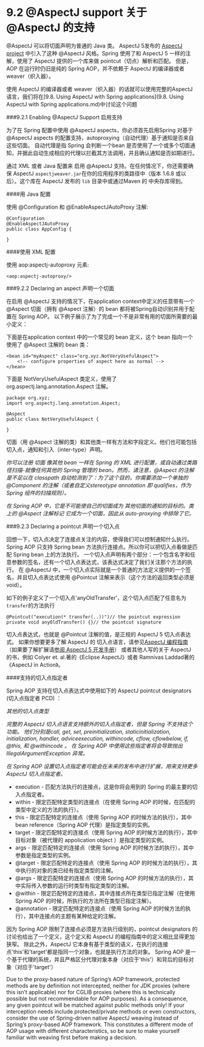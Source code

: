 9.2 @AspectJ support 关于 @AspectJ 的支持
========================

@AspectJ 可以将切面声明为普通的 Java 类。 AspectJ 5发布的 [AspectJ project](http://www.eclipse.org/aspectj) 中引入了这种 @AspectJ 风格。Spring 使用了和 AspectJ 5 一样的注解，使用了 AspectJ 提供的一个库来做 pointcut（切点）解析和匹配。 但是，AOP 在运行时仍旧是纯的 Spring AOP，并不依赖于 AspectJ 的编译器或者 weaver（织入器）。

使用 AspectJ 的编译器或者 weaver（织入器）的话就可以使用完整的AspectJ 语言，我们将在[9.8. Using AspectJ with Spring applications](9.8. Using AspectJ with Spring applications.md)中讨论这个问题 

###9.2.1 Enabling @AspectJ Support 启用支持

为了在 Spring 配置中使用 @AspectJ aspects，你必须首先启用Spring 对基于 @AspectJ aspects 的配置支持，autoproxying（自动代理）基于通知是否来自这些切面。 自动代理是指 Spring 会判断一个bean 是否使用了一个或多个切面通知，并据此自动生成相应的代理以拦截其方法调用，并且确认通知是否如期进行。

通过 XML 或者 Java 配置来 启用 @AspectJ 支持。在任何情况下，你还需要确保 AspectJ `aspectjweaver.jar`在你的应用程序的类路径中（版本 1.6.8 或以后）。这个库在 AspectJ 发布的 `lib` 目录中或通过Maven 的 中央存库得到。

####用 Java 配置

使用 @Configuration 和 @EnableAspectJAutoProxy 注解:

	@Configuration
	@EnableAspectJAutoProxy
	public class AppConfig {
	
	}

####使用 XML 配置

使用 aop:aspectj-autoproxy 元素:

	<aop:aspectj-autoproxy/>


###9.2.2 Declaring an aspect 声明一个切面

在启用 @AspectJ 支持的情况下，在application context中定义的任意带有一个 @Aspect 切面（拥有 @Aspect 注解）的 bean 都将被Spring自动识别并用于配置在 Spring AOP。 以下例子展示了为了完成一个不是非常有用的切面所需要的最小定义：

下面是在application context 中的一个常见的 bean 定义，这个 bean 指向一个使用了 @Aspect 注解的 bean 类：

	<bean id="myAspect" class="org.xyz.NotVeryUsefulAspect">
	    <!-- configure properties of aspect here as normal -->
	</bean>

下面是 NotVeryUsefulAspect 类定义，使用了 org.aspectj.lang.annotation.Aspect 注解。

	package org.xyz;
	import org.aspectj.lang.annotation.Aspect;
	
	@Aspect
	public class NotVeryUsefulAspect {
	
	}

切面（用 @Aspect 注解的类）和其他类一样有方法和字段定义。他们也可能包括切入点，通知和引入（inter-type）声明。

*你可以注册 切面 像其他 bean 一样在 Spring 的 XML 进行配置，或自动通过类路径扫描-就像任何其他的 Spring 管理的 bean。然而，请注意，@Aspect 的注解是不足以在 classpath 自动检测到了：为了这个目的，你需要添加一个单独的 @Component 的注解（或者自定义stereotype annotation 即 qualifies，作为 Spring 组件的扫描规则）。*

*在 Spring AOP 中，它是不可能使自己的切面成为 其他切面的通知的目标的。类上的 @Aspect 注解标记 它成为一个切面，因此从 auto-proxying 中排除了它。*

###9.2.3 Declaring a pointcut 声明一个切入点

回想一下，切入点决定了连接点关注的内容，使得我们可以控制通知什么执行。 Spring AOP 只支持 Spring bean 方法执行连接点。所以你可以把切入点看做是匹配 Spring bean 上的方法执行。 一个切入点声明有两个部分：一个包含名字和任意参数的签名，还有一个切入点表达式，该表达式决定了我们关注那个方法的执行。 在 @AspectJ 中，一个切入点实际就是一个普通的方法定义提供的一个签名，并且切入点表达式使用 @Pointcut 注解来表示（这个方法的返回类型必须是 void）。 

如下的例子定义了一个切入点'anyOldTransfer'，这个切入点匹配了任意名为`transfer`的方法执行

	@Pointcut("execution(* transfer(..))")// the pointcut expression
	private void anyOldTransfer() {}// the pointcut signature

切入点表达式，也就是 @Pointcut 注解的值，是正规的 AspectJ 5 切入点表达式。 如果你想要更多了解 AspectJ 的 切入点语言，请参见[AspectJ 编程指南](http://www.eclipse.org/aspectj/doc/released/progguide/index.html)（如果要了解扩展请[参阅 AspectJ 5 开发手册](http://www.eclipse.org/aspectj/doc/released/adk15notebook/index.html)） 或者其他人写的关于 AspectJ 的书，例如 Colyer et. al.著的《Eclipse AspectJ》或者 Ramnivas Laddad著的《AspectJ in Action》。

####支持的切入点指定者

Spring AOP 支持在切入点表达式中使用如下的  AspectJ pointcut designators (切入点指定者 PCD) ：

*其他的切入点类型*

*完整的 AspectJ 切入点语言支持额外的切入点指定者，但是 Spring 不支持这个功能。 他们分别是call, get, set, preinitialization, staticinitialization, initialization, handler, adviceexecution, withincode, cflow, cflowbelow, if, @this, 和 @withincode 。 在 Spring AOP 中使用这些指定者将会导致抛出IllegalArgumentException 异常。*

*在 Spring AOP 设置切入点指定者可能会在未来的发布中进行扩展，用来支持更多 AspectJ 切入点指定者。*

* execution - 匹配方法执行的连接点，这是你将会用到的 Spring 的最主要的切入点指定者。
* within - 限定匹配特定类型的连接点（在使用 Spring AOP 的时候，在匹配的类型中定义的方法的执行）。
* this - 限定匹配特定的连接点（使用 Spring AOP 的时候方法的执行），其中 bean reference（Spring AOP 代理）是指定类型的实例。
* target - 限定匹配特定的连接点（使用 Spring AOP 的时候方法的执行），其中目标对象（被代理的 appolication object ）是指定类型的实例。
* args - 限定匹配特定的连接点（使用 Spring AOP 的时候方法的执行），其中参数是指定类型的实例。
* @target - 限定匹配特定的连接点（使用 Spring AOP 的时候方法的执行），其中执行的对象的类已经有指定类型的注解。
* @args - 限定匹配特定的连接点（使用 Spring AOP 的时候方法的执行），其中实际传入参数的运行时类型有指定类型的注解。
* @within - 限定匹配特定的连接点，其中连接点所在类型已指定注解（在使用 Spring AOP 的时候，所执行的方法所在类型已指定注解）。
* @annotation - 限定匹配特定的连接点（使用 Spring AOP 的时候方法的执行），其中连接点的主题有某种给定的注解。

因为 Spring AOP 限制了连接点必须是方法执行级别的，pointcut designators 的讨论也给出了一个定义，这个定义和 AspectJ 的编程指南中的定义相比显得更加狭窄。 除此之外，AspectJ 它本身有基于类型的语义，在执行的连接点'this'和'target'都是指同一个对象，也就是执行方法的对象。 Spring AOP 是一个基于代理的系统，并且严格区分代理对象本身（对应于'this'）和背后的目标对象（对应于'target'）

Due to the proxy-based nature of Spring’s AOP framework, protected methods are by definition not intercepted, neither for JDK proxies (where this isn’t applicable) nor for CGLIB proxies (where this is technically possible but not recommendable for AOP purposes). As a consequence, any given pointcut will be matched against public methods only!
If your interception needs include protected/private methods or even constructors, consider the use of Spring-driven native AspectJ weaving instead of Spring’s proxy-based AOP framework. This constitutes a different mode of AOP usage with different characteristics, so be sure to make yourself familiar with weaving first before making a decision.